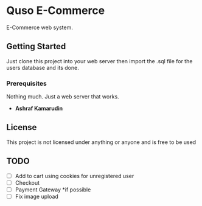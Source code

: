 # Quso E-Commerce

E-Commerce web system.

## Getting Started

Just clone this project into your web server then import the .sql file for the users database and its done.

### Prerequisites

Nothing much. Just a web server that works.

* **Ashraf Kamarudin**

## License

This project is not licensed under anything or anyone and is free to be used

## TODO

- [ ] Add to cart using cookies for unregistered user
- [ ] Checkout
- [ ] Payment Gateway *if possible
- [ ] Fix image upload